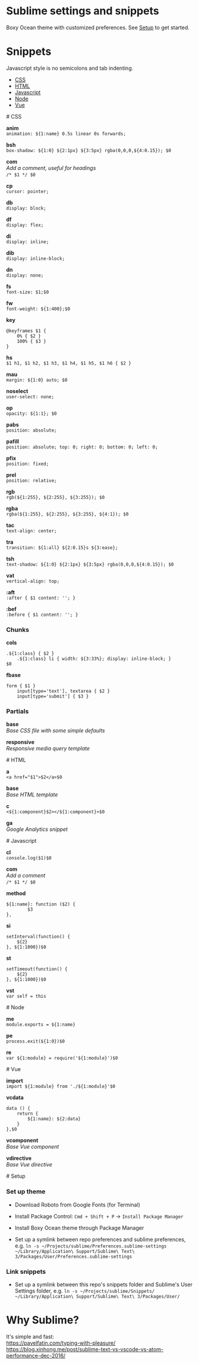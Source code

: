 # Sublime settings and snippets 

Boxy Ocean theme with customized preferences. See [Setup](#setup) to get started.


# Snippets

Javascript style is no semicolons and tab indenting.

* [CSS](#css)
* [HTML](#html)
* [Javascript](#js)
* [Node](#node)
* [Vue](#vue)


<a name="css">
# CSS

**anim**  
``animation: ${1:name} 0.5s linear 0s forwards; ``

**bsh**  
`box-shadow: ${1:0} ${2:1px} ${3:5px} rgba(0,0,0,${4:0.15}); $0`

**com**  
*Add a comment, useful for headings*  
`/* $1 */ $0`  

**cp**  
`cursor: pointer; `

**db**  
`display: block; `

**df**  
`display: flex; `

**di**  
`display: inline; `

**dib**  
`display: inline-block; `

**dn**  
`display: none; `

**fs**  
`font-size: $1;$0`

**fw**  
`font-weight: ${1:400};$0`

**key**  
```
@keyframes $1 {
	0% { $2 }
	100% { $3 }
}
```

**hs**  
`$1 h1, $1 h2, $1 h3, $1 h4, $1 h5, $1 h6 { $2 } `

**mau**  
`margin: ${1:0} auto; $0`

**noselect**  
`user-select: none; `

**op**  
`opacity: ${1:1}; $0`

**pabs**  
`position: absolute; `

**pafill**  
`position: absolute; top: 0; right: 0; bottom: 0; left: 0; `

**pfix**  
`position: fixed; `

**prel**  
`position: relative; `

**rgb**   
`rgb(${1:255}, ${2:255}, ${3:255}); $0`

**rgba**  
`rgba(${1:255}, ${2:255}, ${3:255}, ${4:1}); $0`

**tac**  
`text-align: center; `

**tra**  
`transition: ${1:all} ${2:0.15}s ${3:ease}; `

**tsh**  
`text-shadow: ${1:0} ${2:1px} ${3:5px} rgba(0,0,0,${4:0.15}); $0`

**vat**  
`vertical-align: top; `

**:aft**  
`:after { $1 content: ''; } `

**:bef**  
`:before { $1 content: ''; } `


### Chunks

**cols**  
```
.${1:class} { $2 }
    .${1:class} li { width: ${3:33%}; display: inline-block; }
$0
```

**fbase**
```
form { $1 }
    input[type='text'], textarea { $2 }
    input[type='submit'] { $3 }
```


### Partials

**base**  
*Base CSS file with some simple defaults*

**responsive**  
*Responsive media query template*



<a name="html">
# HTML

**a**  
`<a href="$1">$2</a>$0`

**base**  
*Base HTML template*

**c**  
`<${1:component}$2></${1:component}>$0`

**ga**  
*Google Analytics snippet*



<a name="js">
# Javascript

**cl**  
`console.log($1)$0`

**com**  
*Add a comment*  
`/* $1 */ $0`  

**method**
```
${1:name}: function ($2) {
		$3
},
```

**si**  
```
setInterval(function() {
	${2}
}, ${1:1000})$0
```

**st**  
```
setTimeout(function() {
	${2}
}, ${1:1000})$0
```

**vst**  
`var self = this`



<a name="node">
# Node

**me**  
`module.exports = ${1:name}`

**pe**  
`process.exit(${1:0})$0`

**re**  
`var ${1:module} = require('${1:module}')$0`



<a name="vue">
# Vue

**import**  
`import ${1:module} from './${1:module}'$0`

**vcdata**  
```
data () {
	return {
		${1:name}: ${2:data}
	}
},$0
```

**vcomponent**  
*Base Vue component*

**vdirective**  
*Base Vue directive*



<a name="setup">
# Setup

### Set up theme
- Download Roboto from Google Fonts (for Terminal)

- Install Package Control:
`Cmd + Shift + P` -> `Install Package Manager`

- Install Boxy Ocean theme through Package Manager

- Set up a symlink between repo preferences and sublime preferences, e.g. `ln -s ~/Projects/sublime/Preferences.sublime-settings ~/Library/Application\ Support/Sublime\ Text\ 3/Packages/User/Preferences.sublime-settings`

  
### Link snippets
- Set up a symlink between this repo's snippets folder and Sublime's User Settings folder, e.g. `ln -s ~/Projects/sublime/Snippets/ ~/Library/Application\ Support/Sublime\ Text\ 3/Packages/User/`


# Why Sublime?

It's simple and fast:  
https://pavelfatin.com/typing-with-pleasure/  
https://blog.xinhong.me/post/sublime-text-vs-vscode-vs-atom-performance-dec-2016/
